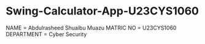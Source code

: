 # Swing-Calculator-App-U23CYS1060
NAME = Abdulrasheed Shuaibu Muazu
MATRIC NO = U23CYS1060
DEPARTMENT = Cyber Security

